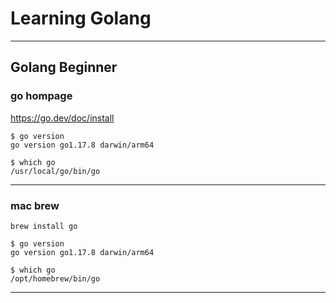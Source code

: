 # Learning Golang

-----
Golang Beginner
-----
### go hompage
https://go.dev/doc/install

```
$ go version
go version go1.17.8 darwin/arm64

$ which go
/usr/local/go/bin/go
```
-----
### mac brew
```
brew install go

$ go version
go version go1.17.8 darwin/arm64

$ which go 
/opt/homebrew/bin/go
```
-----